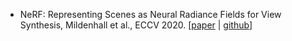 

- NeRF: Representing Scenes as Neural Radiance Fields for View Synthesis,  Mildenhall et al., ECCV 2020. [[paper](https://www.matthewtancik.com/nerf) | [github](https://github.com/bmild/nerf)]